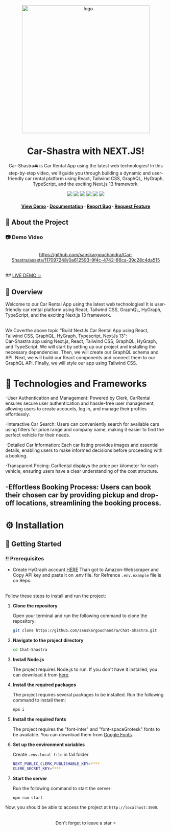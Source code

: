 <div align="center">


  <img src="https://github.com/sanskargouchandra/Car-Shastra/assets/117097248/90c29fc8-e1cc-4f0d-8ebe-7aca3a5c543a" width='400' alt="logo" />

  # Car-Shastra with NEXT.JS!
  
  <p>
Car-Shastra🚘 is Car Rental App using the latest web technologies! In this step-by-step video, we'll guide you through building a dynamic and user-friendly car rental platform using React, Tailwind CSS, GraphQL, HyGraph, TypeScript, and the exciting Next.js 13 framework.
  </p>
  
  
<!-- Badges -->

<a href="https://car-shastra.vercel.app/" target="_blank">![](https://img.shields.io/website-up-down-green-red/http/monip.org.svg)</a>
![](https://img.shields.io/badge/Maintained-Yes-indigo)
![](https://img.shields.io/github/forks/SashenJayathilaka/AMAZON-Clone.svg)
![](https://img.shields.io/github/stars/SashenJayathilaka/AMAZON-Clone.svg)
![](https://img.shields.io/github/issues/SashenJayathilaka/AMAZON-Clone)
![](https://img.shields.io/github/last-commit/SashenJayathilaka/AMAZON-Clone)

<h4>
    <a href="https://car-shastra.vercel.app/"/>View Demo</a>
  <span> · </span>
    <a href="https://github.com/sanskargouchandra/Car-Shastra/blob/master/README.md">Documentation</a>
  <span> · </span>
    <a href="https://github.com/sanskargouchandra/Car-Shastra/issues">Report Bug</a>
  <span> · </span>
    <a href="https://github.com/sanskargouchandra/Car-Shastra/issues">Request Feature</a>
  </h4>

</div>
  <!-- About the Project -->

## :star2: About the Project

<!-- Screenshots -->

### :camera: Demo Video

<div style="display: flex" align="center"><br>


https://github.com/sanskargouchandra/Car-Shastra/assets/117097248/0a612593-9f4c-4742-86ca-39c28c4da515

</div>

<br />
## <a href="https://amazon-sclone.vercel.app" target="_blank">LIVE DEMO 💥</a>
<br/>

## :star2: Overview
Welcome to our  Car Rental App using the latest web technologies! It is user-friendly car rental platform using React, Tailwind CSS, GraphQL, HyGraph, TypeScript, and the exciting Next.js 13 framework.

</br>
We Coverthe above topic "Build NextJs Car Rental App using React, Tailwind CSS, GraphQL, HyGraph, Typescript, NextJs 13":
</br>
Car-Shastra app using Next.js, React, Tailwind CSS, GraphQL, HyGraph, and TypeScript. We will start by setting up our project and installing the necessary dependencies. Then, we will create our GraphQL schema and API. Next, we will build our React components and connect them to our GraphQL API. Finally, we will style our app using Tailwind CSS.

# :space_invader: Technologies and Frameworks

-User Authentication and Management: Powered by Clerk, CarRental ensures secure user authentication and hassle-free user management, allowing users to create accounts, log in, and manage their profiles effortlessly.

-Interactive Car Search: Users can conveniently search for available cars using filters for price range and company name, making it easier to find the perfect vehicle for their needs.

-Detailed Car Information: Each car listing provides images and essential details, enabling users to make informed decisions before proceeding with a booking.

-Transparent Pricing: CarRental displays the price per kilometer for each vehicle, ensuring users have a clear understanding of the cost structure.

-Effortless Booking Process: Users can book their chosen car by providing pickup and drop-off locations, streamlining the booking process.
- 
# :gear: Installation


## :toolbox: Getting Started

### :bangbang: Prerequisites

- Create HyGraph account <a href='https://brightdata.com/'>HERE</a>
Than got to Amazon-Webscraper and Copy API key and paste it on .env file.
for Refrence `.env.example` file is on Repo.
</br>
Follow these steps to install and run the project:

1. **Clone the repository**

   Open your terminal and run the following command to clone the repository:

   ```bash
   git clone https://github.com/sanskargouchandra/Chat-Shastra.git
   ```

2. **Navigate to the project directory**

   ```bash
   cd Chat-Shastra
   ```

3. **Install Node.js**

   The project requires Node.js to run. If you don't have it installed, you can download it from [here](https://nodejs.org/en/download/).

4. **Install the required packages**

   The project requires several packages to be installed. Run the following command to install them:

   ```bash
   npm i
   ```

5. **Install the required fonts**

   The project requires the "font-inter" and "font-spaceGrotesk" fonts to be available. You can download them from [Google Fonts](https://fonts.google.com/).

6. **Set up the environment variables**

   Create `.env.local file` in fail folder

   ```bash
   NEXT_PUBLIC_CLERK_PUBLISHABLE_KEY=****
   CLERK_SECRET_KEY=****
   ```

7. **Start the server**

   Run the following command to start the server:

   ```bash
   npm run start
   ```

Now, you should be able to access the project at `http://localhost:3000`.


<br />

<div align="center">Don't forget to leave a star ⭐️</div>

